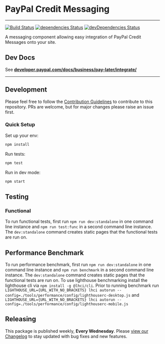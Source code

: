 # PayPal Credit Messaging

---

[![Build Status](https://travis-ci.org/paypal/paypal-messaging-components.svg?branch=master)](https://travis-ci.org/paypal/paypal-messaging-components) [![dependencies Status](https://david-dm.org/paypal/paypal-messaging-components/status.svg)](https://david-dm.org/paypal/paypal-messaging-components) [![devDependencies Status](https://david-dm.org/paypal/paypal-messaging-components/dev-status.svg)](https://david-dm.org/paypal/paypal-messaging-components?type=dev)

A messaging component allowing easy integration of PayPal Credit Messages onto your site.

## Dev Docs

See **[developer.paypal.com/docs/business/pay-later/integrate/](https://developer.paypal.com/docs/business/pay-later/integrate/)**

---

## Development

Please feel free to follow the [Contribution Guidelines](./CONTRIBUTING.md) to contribute to this repository. PRs are welcome, but for major changes please raise an issue first.

### Quick Setup

Set up your env:

```bash
npm install
```

Run tests:

```bash
npm test
```

Run in dev mode:

```bash
npm start
```

## Testing

### Functional

To run functional tests, first run `npm run dev:standalone` in one command line instance and `npm run test:func` in a second command line instance. The `dev:standalone` command creates static pages that the functional tests are run on.

## Performance Benchmark

To run performance benchmark, first run `npm run dev:standalone` in one command line instance and `npm run benchmark` in a second command line instance. The `dev:standalone` command creates static pages that the functional tests are run on. To use lighthouse benchmarking install the lighthouse cli via `npm install -g @lhci/cli`. Prior to running benchmark run `LIGHTHOUSE_URL={URL_WITH_NO_BRACKETS} lhci autorun --config=./tools/performance/config/lighthouserc-desktop.js` and `LIGHTHOUSE_URL={URL_WITH_NO_BRACKETS} lhci autorun --config=./tools/performance/config/lighthouserc-mobile.js`

## Releasing

This package is published weekly, **Every Wednesday**. Please [view our Changelog](CHANGELOG.md) to stay updated with bug fixes and new features.
